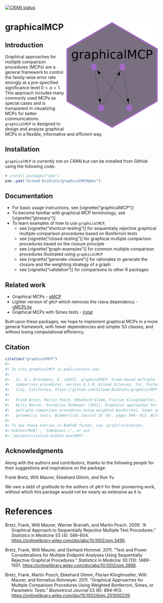 
<!-- README.md is generated from README.Rmd. Please edit that file -->
<!-- badges: start -->

[![CRAN
status](https://www.r-pkg.org/badges/version/graphicalMCP)](https://cran.r-project.org/package=graphicalMCP)

<!-- badges: end -->

# graphicalMCP <img src="man/figures/logo.png" align="right" height="350"/>

## Introduction

Graphical approaches for multiple comparison procedures (MCPs) are a
general framework to control the family-wise error rate strongly at a
pre-specified significance level $0<\alpha<1$. This approach includes
many commonly used MCPs as special cases and is transparent in
visualizing MCPs for better communications. `graphicalMCP` is designed
to design and analyze graphical MCPs in a flexible, informative and
efficient way.

## Installation

`graphicalMCP` is currently not on CRAN but can be installed from GitHub
using the following code:

``` r
# install.packages("pak")
pak::pak("Gilead-BioStats/graphicalMCP@dev")
```

## Documentation

- For basic usage instructions, see \[vignette(“graphicalMCP”)\]
- To become familiar with graphical MCP terminology, see
  \[vignette(“glossary”)\]
- To learn examples of how to use `graphicalMCP`,
  - see \[vignette(“shortcut-testing”)\] for sequentially rejective
    graphical multiple comparison procedures based on Bonferroni tests
  - see \[vignette(“closed-testing”)\] for graphical multiple comparison
    procedures based on the closure principle
  - see \[vignette(“graph-examples”)\] for common multiple comparison
    procedures illustrated using `graphicalMCP`
  - see \[vignette(“generate-closure”)\] for rationales to generate the
    closure and the weighting strategy of a graph
  - see \[vignette(“validation”)\] for comparisons to other R packages

## Related work

- Graphical MCPs - [gMCP](https://cran.r-project.org/package=gMCP)
- Lighter version of `gMCP` which removes the rJava dependency -
  [gMCPLite](https://cran.r-project.org/package=gMCPLite)
- Graphical MCPs with Simes tests -
  [lrstat](https://cran.r-project.org/package=lrstat)

Built upon these packages, we hope to implement graphical MCPs in a more
general framework, with fewer dependencies and simpler S3 classes, and
without losing computational efficiency.

## Citation

``` r
citation("graphicalMCP")
#> 
#> To cite graphicalMCP in publications use:
#> 
#>   Xi, D.; Brockmann, E. (2023). graphicalMCP: Graph-based multiple
#>   comparison procedures. version 0.1.0. Gilead Sciences, Inc. Foster
#>   City, California. https://github.com/Gilead-BioStats/graphicalMCP
#> 
#>   Frank Bretz, Martin Posch, Ekkehard Glimm, Florian Klinglmueller,
#>   Willi Maurer, Kornelius Rohmeyer (2011), Graphical approaches for
#>   multiple comparison procedures using weighted Bonferroni, Simes or
#>   parametric tests. Biometrical Journal 53 (6), pages 894--913, Wiley.
#> 
#> To see these entries in BibTeX format, use 'print(<citation>,
#> bibtex=TRUE)', 'toBibtex(.)', or set
#> 'options(citation.bibtex.max=999)'.
```

## Acknowledgments

Along with the authors and contributors, thanks to the following people
for their suggestions and inspirations on the package:

Frank Bretz, Willi Maurer, Ekkehard Glimm, and Ron Yu

We owe a debt of gratitude to the authors of `gMCP` for their pioneering
work, without which this package would not be nearly as extensive as it
is.

# References

<div id="refs" class="references csl-bib-body hanging-indent">

<div id="ref-bretz-2009-graphs" class="csl-entry">

Bretz, Frank, Willi Maurer, Werner Branath, and Martin Posch. 2009. “A
Graphical Approach to Sequentially Rejective Multiple Test Procedures.”
*Statistics in Medicine* 53 (4): 586–604.
<https://onlinelibrary.wiley.com/doi/abs/10.1002/sim.3495>.

</div>

<div id="ref-bretz-2011-power" class="csl-entry">

Bretz, Frank, Willi Maurer, and Gerhard Hommel. 2011. “Test and Power
Considerations for Multiple Endpoint Analyses Using Sequentially
Rejective Graphical Procedures.” *Statistics in Medicine* 30 (13):
1489–1501. <https://onlinelibrary.wiley.com/doi/abs/10.1002/sim.3988>.

</div>

<div id="ref-bretz-2011-tests" class="csl-entry">

Bretz, Frank, Martin Posch, Ekkehard Glimm, Florian Klinglmueller, Willi
Maurer, and Kornelius Rohmeyer. 2011. “Graphical Approaches for Multiple
Comparison Procedures Using Weighted Bonferroni, Simes, or Parametric
Tests.” *Biometrical Journal* 53 (6): 894–913.
<https://onlinelibrary.wiley.com/doi/10.1002/bimj.201000239>.

</div>

</div>
